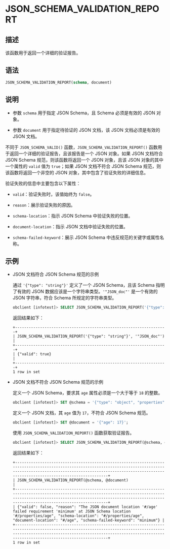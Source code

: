 # JSON_SCHEMA_VALIDATION_REPORT

## 描述

该函数用于返回一个详细的验证报告。

## 语法

```sql
JSON_SCHEMA_VALIDATION_REPORT(schema, document)
```

## 说明

* 参数 `schema` 用于指定 JSON Schema，且 Schema 必须是有效的 JSON 对象。

* 参数 `document` 用于指定待验证的 JSON 文档，该 JSON 文档必须是有效的 JSON 文档。

不同于 `JSON_SCHEMA_VALID()` 函数，`JSON_SCHEMA_VALIDATION_REPORT()` 函数用于返回一个详细的验证报告，且该报告是一个 JSON 对象。如果 JSON 文档符合 JSON Schema 规范，则该函数将返回一个 JSON 对象，且该 JSON 对象的其中一个属性的 `valid` 值为 `true`；如果 JSON 文档不符合 JSON Schema 规范，则该函数将返回一个非空的 JSON 对象，其中包含了验证失败的详细信息。

验证失败的信息中主要包含以下属性：

* `valid`：验证失败时，该值始终为 `false`。

* `reason`：展示验证失败的原因。

* `schema-location`：指示 JSON Schema 中验证失败的位置。

* `document-location`：指示 JSON 文档中验证失败的位置。

* `schema-failed-keyword`：展示 JSON Schema 中违反规范的关键字或属性名称。

## 示例

* JSON 文档符合 JSON Schema 规范的示例

   通过 `'{"type": "string"}'` 定义了一个 JSON Schema，且该 Schema 指明了有效的 JSON 数据应该是一个字符串类型。`'"JSON_doc"'` 是一个有效的 JSON 字符串，符合 Schema 所规定的字符串类型。

   ```sql
   obclient [infotest]> SELECT JSON_SCHEMA_VALIDATION_REPORT('{"type": "string"}', '"JSON_doc"');
   ```

   返回结果如下：

   ```shell
   +-------------------------------------------------------------------+
   | JSON_SCHEMA_VALIDATION_REPORT('{"type": "string"}', '"JSON_doc"') |
   +-------------------------------------------------------------------+
   | {"valid": true}                                                   |
   +-------------------------------------------------------------------+
   1 row in set
   ```

* JSON 文档不符合 JSON Schema 规范的示例

   定义一个 JSON Schema，要求其 `age` 属性必须是一个大于等于 `18` 的整数。

   ```sql
   obclient [infotest]> SET @schema = '{"type": "object", "properties": {"age": {"type": "integer", "minimum": 18}}, "required": ["age"]}';
   ```

   定义一个 JSON 文档，其 `age` 值为 `17`，不符合 JSON Schema 规范。

   ```sql
   obclient [infotest]> SET @document = '{"age": 17}';
   ```

   使用 `JSON_SCHEMA_VALIDATION_REPORT()` 函数获取验证报告。

   ```sql
   obclient [infotest]> SELECT JSON_SCHEMA_VALIDATION_REPORT(@schema, @document);
   ```

   返回结果如下：

   ```shell
   +--------------------------------------------------------------------------------------------------------------------------------------------------------------------------------------------------------------------------------------------------+
   | JSON_SCHEMA_VALIDATION_REPORT(@schema, @document)                                                                                                                                                                                                |
   +--------------------------------------------------------------------------------------------------------------------------------------------------------------------------------------------------------------------------------------------------+
   | {"valid": false, "reason": "The JSON document location '#/age' failed requirement 'minimum' at JSON Schema location '#/properties/age", "schema-location": "#/properties/age", "document-location": "#/age", "schema-failed-keyword": "minimum"} |
   +--------------------------------------------------------------------------------------------------------------------------------------------------------------------------------------------------------------------------------------------------+
   1 row in set
   ```

